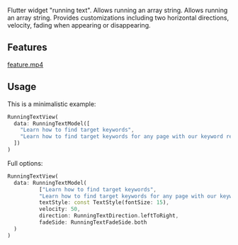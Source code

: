 Flutter widget "running text". Allows running an array string. Allows running an array string.
Provides customizations including two horizontal directions, velocity, fading when appearing or
disappearing.

## Features

[feature.mp4](..%2F..%2F..%2F..%2FDownloads%2Ffeature.mp4)

## Usage

This is a minimalistic example:
```dart
RunningTextView(
  data: RunningTextModel([
    "Learn how to find target keywords",
    "Learn how to find target keywords for any page with our keyword research guide."
  ])
)
```
Full options:
```dart
RunningTextView(
  data: RunningTextModel(
          ["Learn how to find target keywords",
          "Learn how to find target keywords for any page with our keyword research guide."],
          textStyle: const TextStyle(fontSize: 15),
          velocity: 50,
          direction: RunningTextDirection.leftToRight,
          fadeSide: RunningTextFadeSide.both
  )
)
```